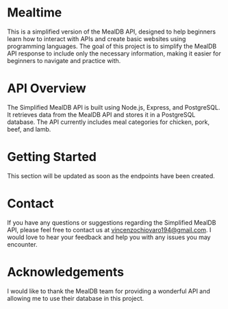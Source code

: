 # Mealtime

This is a simplified version of the MealDB API, designed to help beginners learn how to interact with APIs and create basic websites using programming languages. The goal of this project is to simplify the MealDB API response to include only the necessary information, making it easier for beginners to navigate and practice with.

# API Overview

The Simplified MealDB API is built using Node.js, Express, and PostgreSQL. It retrieves data from the MealDB API and stores it in a PostgreSQL database. The API currently includes meal categories for chicken, pork, beef, and lamb.

# Getting Started

This section will be updated as soon as the endpoints have been created.

# Contact

If you have any questions or suggestions regarding the Simplified MealDB API, please feel free to contact us at vincenzochiovaro194@gmail.com. I would love to hear your feedback and help you with any issues you may encounter.

# Acknowledgements

I would like to thank the MealDB team for providing a wonderful API and allowing me to use their database in this project.
